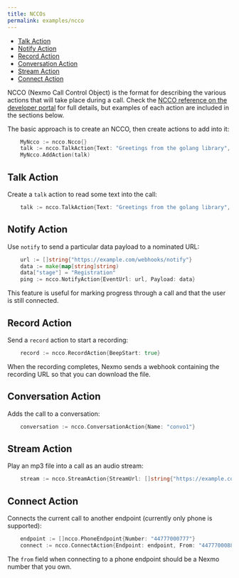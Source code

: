 ```yaml
---
title: NCCOs
permalink: examples/ncco
---
```


* [Talk Action](#talk-action)
* [Notify Action](#notify-action)
* [Record Action](#record-action)
* [Conversation Action](#conversation-action)
* [Stream Action](#stream-action)
* [Connect Action](#connect-action)

NCCO (Nexmo Call Control Object) is the format for describing the various actions that will take place during a call. Check the [NCCO reference on the developer portal](https://developer.nexmo.com/voice/voice-api/ncco-reference) for full details, but examples of each action are included in the sections below.

The basic approach is to create an NCCO, then create actions to add into it:

```go
	MyNcco := ncco.Ncco{}
	talk := ncco.TalkAction{Text: "Greetings from the golang library", VoiceName: "Nicole"}
	MyNcco.AddAction(talk)
```

## Talk Action

Create a `talk` action to read some text into the call:

```go
	talk := ncco.TalkAction{Text: "Greetings from the golang library", VoiceName: "Nicole"}
```

## Notify Action

Use `notify` to send a particular data payload to a nominated URL:

```go
	url := []string{"https://example.com/webhooks/notify"}
	data := make(map[string]string)
	data["stage"] = "Registration"
	ping := ncco.NotifyAction{EventUrl: url, Payload: data}
```

This feature is useful for marking progress through a call and that the user is still connected.

## Record Action

Send a `record` action to start a recording:

```go
    record := ncco.RecordAction{BeepStart: true}
```

When the recording completes, Nexmo sends a webhook containing the recording URL so that you can download the file.

## Conversation Action

Adds the call to a conversation:

```go
    conversation := ncco.ConversationAction{Name: "convo1"}
```

## Stream Action

Play an mp3 file into a call as an audio stream:

```go
    stream := ncco.StreamAction{StreamUrl: []string{"https://example.com/music.mp3"}}

```

## Connect Action

Connects the current call to another endpoint (currently only phone is supported):

```go
    endpoint := []ncco.PhoneEndpoint{Number: "44777000777"}
	connect := ncco.ConnectAction{Endpoint: endpoint, From: "44777000888"}
```
The `from` field when connecting to a phone endpoint should be a Nexmo number that you own.


